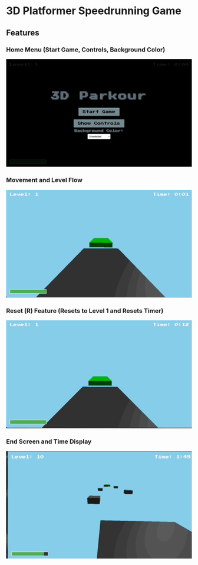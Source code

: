 # 3D Platformer Speedrunning Game

## Features

### Home Menu (Start Game, Controls, Background Color)
![Home Menu](menu.gif)

### Movement and Level Flow
![Gameplay](gameplay.gif)

### Reset (R) Feature (Resets to Level 1 and Resets Timer)
![Reset Feature](reset.gif)

### End Screen and Time Display
![End Screen](endscreen.gif)
